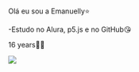 Olá eu sou a Emanuelly⭐

-Estudo no Alura, p5.js e no GitHub😘

16 years🥰💫
 
 ![](https://www.reactiongifs.com/r/2012/06/homer_lurking.gif)
